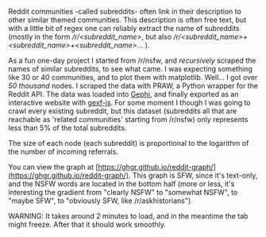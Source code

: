 Reddit communities -called subreddits- often link in their description to other similar themed communities. This description is often free text, but with a little bit of regex one can reliably extract the name of subreddits (mostly in the form */r/<subreddit_name>*, but also */r/<subreddit_name>+<subreddit_name>+<subreddit_name>*... ).

As a fun one-day project I started from /r/nsfw, and *recursively* scraped the names of similar subreddits, to see what came. I was expecting something like 30 or 40 communities, and to plot them with matplotlib. Well... I got over *50 thousand* nodes. I scraped the data with PRAW, a Python wrapper for the Reddit API. The data was loaded into [Gephi](https://gephi.org), and finally exported as an interactive website with [gexf-js](https://github.com/raphv/gexf-js). For some moment I though I was going to crawl every existing subreddit, but this dataset (subreddits all that are reachable as 'related communities' starting from /r/nsfw) only represents less than 5% of the total subreddits.

The size of each node (each subreddit) is proportional to the logarithm of the number of incoming referrals.

You can view the graph at [https://ghgr.github.io/reddit-graph/](https://ghgr.github.io/reddit-graph/). This graph is SFW, since it's text-only, and the NSFW words are located in the bottom half (more or less, it's interesting the gradient from "clearly NSFW" to "somewhat NSFW", to "maybe SFW", to "obviously SFW, like /r/askhistorians").

WARNING: It takes around 2 minutes to load, and in the meantime the tab might freeze. After that it should work smoothly.
